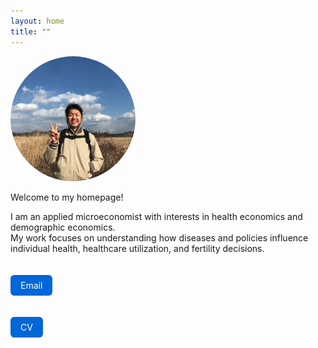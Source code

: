 ```yaml
---
layout: home
title: ""
---
```


<img src="/assets/profile.png" alt="Profile Photo"  width="200" style="border-radius: 100px;">

Welcome to my homepage!

I am an applied microeconomist with interests in health economics and demographic economics.   
My work focuses on understanding how diseases and policies influence individual health, healthcare utilization, and fertility decisions.  

<a href="mailto:gn121259@naver.com" style="display: inline-block; padding: 8px 16px; margin-top: 20px;
  background-color: #0366d6; color: white; text-decoration: none; border-radius: 6px;">
  Email
</a>

<a href="/assets/InhyukHwang_CV.pdf" download
   style="display: inline-block; padding: 8px 16px; margin-top: 20px;
   background-color: #0366d6; color: white; text-decoration: none; border-radius: 6px;">
  CV
</a>


<!--For more details, please check my [CV](https://www.dropbox.com/scl/fi/7uq42ccgo7codcf527rxw/CV_InhyukHwang.pdf?rlkey=cbzqmvc3qq0hn5flkxiqqio09&st=m0jxd2yk&dl=0).  
You can contact me at [gn121259@naver.com](mailto:gn121259@naver.com).--> 
